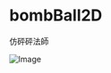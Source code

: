 # bombBall2D
仿砰砰法師

![Image](https://user-images.githubusercontent.com/85378460/161224513-c72a7b23-94e1-4dbe-8753-4b113c07ea60.gif)
